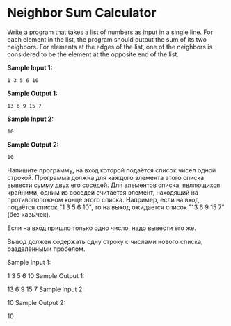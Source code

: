 # Neighbor Sum Calculator

Write a program that takes a list of numbers as input in a single line. For each element in the list, the program should output the sum of its two neighbors. For elements at the edges of the list, one of the neighbors is considered to be the element at the opposite end of the list.

**Sample Input 1:**
```
1 3 5 6 10
```

**Sample Output 1:**
```
13 6 9 15 7
```

**Sample Input 2:**
```
10
```

**Sample Output 2:**
```
10
```

Напишите программу, на вход которой подаётся список чисел одной строкой. Программа должна для каждого элемента этого списка вывести сумму двух его соседей. Для элементов списка, являющихся крайними, одним из соседей считается элемент, находящий на противоположном конце этого списка. Например, если на вход подаётся список "1 3 5 6 10", то на выход ожидается список "13 6 9 15 7" (без кавычек).

Если на вход пришло только одно число, надо вывести его же.

Вывод должен содержать одну строку с числами нового списка, разделёнными пробелом.

Sample Input 1:

1 3 5 6 10
Sample Output 1:

13 6 9 15 7
Sample Input 2:

10
Sample Output 2:

10
